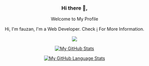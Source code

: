 <div align="center">
<h3>Hi there 👋,</h3>
<p>Welcome to My Profile</p>
<p>Hi, I'm fauzan, I'm a Web Developer. Check <a href="#">ℹ️</a> For More Information.</p>


![](https://img.shields.io/badge/Fauzan-Huskar-informational?style=flat&logo=<LOGO_NAME>&logoColor=white&color=2bbc8a)

[![My GitHub Stats](https://github-readme-stats.vercel.app/api/?username=Fau-Zan&count_private=true&theme=tokyonight&showicons=true)]()

[![My GitHub Language Stats](https://github-readme-stats.vercel.app/api/top-langs/?username=Fau-Zan&langs_count=5&theme=tokyonight)]()
